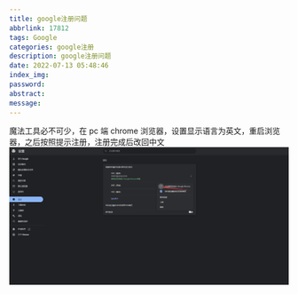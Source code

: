 ```yaml
---
title: google注册问题
abbrlink: 17812
tags: Google
categories: google注册
description: google注册问题
date: 2022-07-13 05:48:46
index_img:
password:
abstract:
message:
---
```


魔法工具必不可少，在 pc 端 chrome 浏览器，设置显示语言为英文，重启浏览器，之后按照提示注册，注册完成后改回中文
![](google注册问题/google注册.png)
